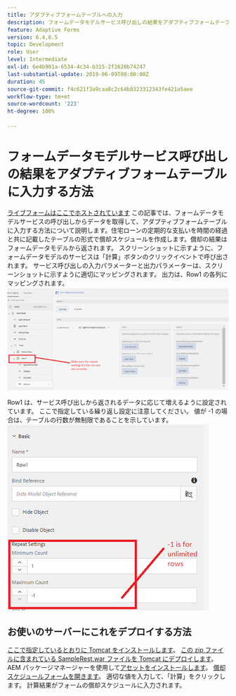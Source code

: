 ```yaml
---
title: アダプティブフォームテーブルへの入力
description: フォームデータモデルサービス呼び出しの結果をアダプティブフォームテーブルに入力する方法
feature: Adaptive Forms
version: 6.4,6.5
topic: Development
role: User
level: Intermediate
exl-id: 6e4b901a-6534-4c34-b315-2f2620b74247
last-substantial-update: 2019-06-09T00:00:00Z
duration: 45
source-git-commit: f4c621f3a9caa8c2c64b8323312343fe421a5aee
workflow-type: tm+mt
source-wordcount: '223'
ht-degree: 100%

---
```


# フォームデータモデルサービス呼び出しの結果をアダプティブフォームテーブルに入力する方法

[ライブフォームはここでホストされています](https://forms.enablementadobe.com/content/dam/formsanddocuments/amortization/jcr:content?wcmmode=disabled)
この記事では、フォームデータモデルサービスの呼び出しからデータを取得して、アダプティブフォームテーブルに入力する方法について説明します。住宅ローンの定期的な支払いを時間の経過と共に記載したテーブルの形式で償却スケジュールを作成します。償却の結果はフォームデータモデルから返されます。 スクリーンショットに示すように、フォームデータモデルのサービスは「計算」ボタンのクリックイベントで呼び出されます。 サービス呼び出しの入力パラメーターと出力パラメーターは、スクリーンショットに示すように適切にマッピングされます。 出力は、Row1 の各列にマッピングされます。
![クリックイベント](assets/amortization.PNG)

Row1 は、サービス呼び出しから返されるデータに応じて増えるように設定されています。 ここで指定している繰り返し設定に注意してください。 値が -1 の場合は、テーブルの行数が無制限であることを示しています。
![Row1](assets/rowconfiguration.PNG)

## お使いのサーバーにこれをデプロイする方法

[ここで指定しているとおりに Tomcat をインストールします](/help/forms/ic-print-channel-tutorial/set-up-tomcat.md)。
[この zip ファイルに含まれている SampleRest.war ファイルを Tomcat にデプロイします](assets/sample-rest.zip)。
AEM パッケージマネージャーを使用して[アセットをインストールします](assets/amortizationschedule.zip)。
[償却スケジュールフォームを開きます](http://localhost:4502/content/dam/formsanddocuments/amortization/jcr:content?wcmmode=disabled)。
適切な値を入力して、「計算」をクリックします。
計算結果がフォームの償却スケジュールに入力されます。

